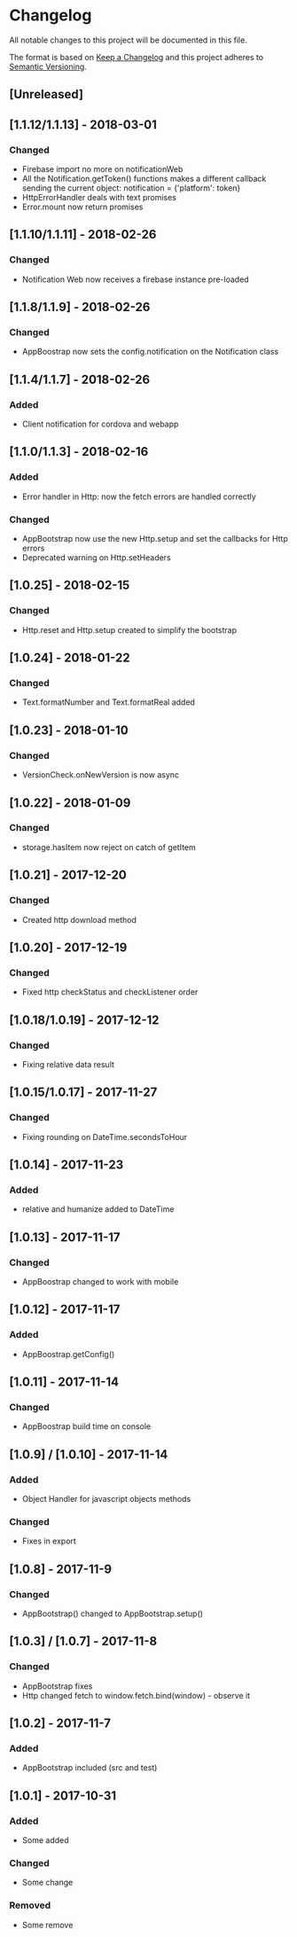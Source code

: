 # Changelog
All notable changes to this project will be documented in this file.

The format is based on [Keep a Changelog](http://keepachangelog.com/en/1.0.0/)
and this project adheres to [Semantic Versioning](http://semver.org/spec/v2.0.0.html).

## [Unreleased]

## [1.1.12/1.1.13] - 2018-03-01
### Changed
- Firebase import no more on notificationWeb
- All the Notification.getToken() functions makes a different callback sending the current object: notification = {'platform': token}
- HttpErrorHandler deals with text promises
- Error.mount now return promises

## [1.1.10/1.1.11] - 2018-02-26
### Changed
- Notification Web now receives a firebase instance pre-loaded

## [1.1.8/1.1.9] - 2018-02-26
### Changed
- AppBoostrap now sets the config.notification on the Notification class

## [1.1.4/1.1.7] - 2018-02-26
### Added
- Client notification for cordova and webapp

## [1.1.0/1.1.3] - 2018-02-16
### Added
- Error handler in Http: now the fetch errors are handled correctly
### Changed
- AppBootstrap now use the new Http.setup and set the callbacks for Http errors
- Deprecated warning on Http.setHeaders

## [1.0.25] - 2018-02-15
### Changed
- Http.reset and Http.setup created to simplify the bootstrap

## [1.0.24] - 2018-01-22
### Changed
- Text.formatNumber and Text.formatReal added

## [1.0.23] - 2018-01-10
### Changed
- VersionCheck.onNewVersion is now async

## [1.0.22] - 2018-01-09
### Changed
- storage.hasItem now reject on catch of getItem

## [1.0.21] - 2017-12-20
### Changed
- Created http download method

## [1.0.20] - 2017-12-19
### Changed
- Fixed http checkStatus and checkListener order

## [1.0.18/1.0.19] - 2017-12-12
### Changed
- Fixing relative data result

## [1.0.15/1.0.17] - 2017-11-27
### Changed
- Fixing rounding on DateTime.secondsToHour

## [1.0.14] - 2017-11-23
### Added
- relative and humanize added to DateTime

## [1.0.13] - 2017-11-17
### Changed
- AppBoostrap changed to work with mobile

## [1.0.12] - 2017-11-17
### Added
- AppBoostrap.getConfig()

## [1.0.11] - 2017-11-14
### Changed
- AppBoostrap build time on console

## [1.0.9] / [1.0.10] - 2017-11-14
### Added
- Object Handler for javascript objects methods

### Changed
- Fixes in export

## [1.0.8] - 2017-11-9
### Changed
- AppBootstrap() changed to AppBootstrap.setup()

## [1.0.3] / [1.0.7] - 2017-11-8
### Changed
- AppBootstrap fixes
- Http changed fetch to window.fetch.bind(window) - observe it

## [1.0.2] - 2017-11-7
### Added
- AppBootstrap included (src and test)

## [1.0.1] - 2017-10-31
### Added
- Some added

### Changed
- Some change

### Removed
- Some remove
